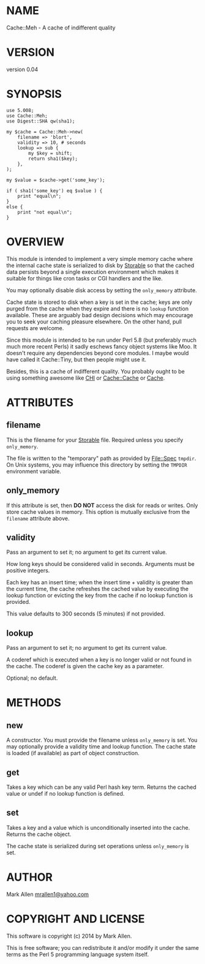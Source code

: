 # NAME

Cache::Meh - A cache of indifferent quality

# VERSION

version 0.04

# SYNOPSIS

    use 5.008;
    use Cache::Meh;
    use Digest::SHA qw(sha1);

    my $cache = Cache::Meh->new(
        filename => 'blort',
        validity => 10, # seconds
        lookup => sub { 
            my $key = shift;
            return sha1($key);
        },
    );

    my $value = $cache->get('some_key');

    if ( sha1('some_key') eq $value ) {
        print "equal\n";
    }
    else {
        print "not equal\n";
    }

# OVERVIEW

This module is intended to implement a very simple memory cache where the internal
cache state is serialized to disk by [Storable](https://metacpan.org/pod/Storable) so that the cached data
persists beyond a single execution environment which makes it suitable for
things like cron tasks or CGI handlers and the like.

You may optionally disable disk access by setting the `only_memory` attribute.

Cache state is stored to disk when a key is set in the cache; keys are only
purged from the cache when they expire and there is no `lookup` function
available.  These are arguably bad design decisions which may encourage you
to seek your caching pleasure elsewhere. On the other hand, pull requests
are welcome. 

Since this module is intended to be run under Perl 5.8 (but preferably much
much more recent Perls) it sadly eschews fancy object systems like Moo. It
doesn't require any dependencies beyond core modules.  I maybe would have
called it Cache::Tiny, but then people might use it.

Besides, this is a cache of indifferent quality. You probably ought to be
using something awesome like [CHI](https://metacpan.org/pod/CHI) or [Cache::Cache](https://metacpan.org/pod/Cache::Cache) or [Cache](https://metacpan.org/pod/Cache).

# ATTRIBUTES

## filename

This is the filename for your [Storable](https://metacpan.org/pod/Storable) file. Required unless you
specify `only_memory`.

The file is written to the "temporary" path as provided by [File::Spec](https://metacpan.org/pod/File::Spec) 
`tmpdir`. On Unix systems, you may influence this directory by
setting the `TMPDIR` environment variable.

## only\_memory

If this attribute is set, then **DO NOT** access the disk for reads or 
writes. Only store cache values in memory. This option is mutually
exclusive from the `filename` attribute above.

## validity

Pass an argument to set it; no argument to get its current value.

How long keys should be considered valid in seconds. Arguments must
be positive integers.

Each key has an insert time; when the insert time + validity is greater than
the current time, the cache refreshes the cached value by executing the lookup 
function or evicting the key from the cache if no lookup function is provided.

This value defaults to 300 seconds (5 minutes) if not provided.

## lookup

Pass an argument to set it; no argument to get its current value.

A coderef which is executed when a key is no longer valid or not
found in the cache. The coderef is given the cache key as a parameter.

Optional; no default.

# METHODS

## new

A constructor. You must provide the filename unless `only_memory` is set. 
You may optionally provide a validity time and lookup function. The cache state
is loaded (if available) as part of object construction.

## get

Takes a key which can be any valid Perl hash key term. Returns the cached
value or undef if no lookup function is defined.

## set

Takes a key and a value which is unconditionally inserted into the cache. Returns the cache object.

The cache state is serialized during set operations unless `only_memory` is set.

# AUTHOR

Mark Allen <mrallen1@yahoo.com>

# COPYRIGHT AND LICENSE

This software is copyright (c) 2014 by Mark Allen.

This is free software; you can redistribute it and/or modify it under
the same terms as the Perl 5 programming language system itself.
